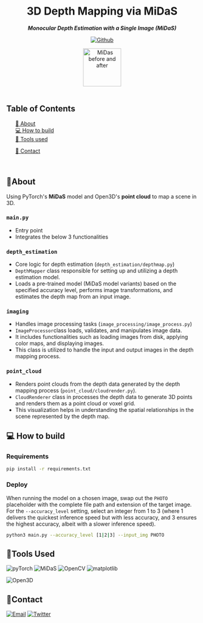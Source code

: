 
<div align="center">


  <h1 align="center">
        3D Depth Mapping via MiDaS
    </h1>
    <p align="center"> 
        <i><b>Monocular Depth Estimation with a Single Image (MiDaS)</b></i>
        <br /> 
    </p>

[![Github][github]][github-url]

<img src="https://res.cloudinary.com/dnz16usmk/image/upload/v1708700605/messi_vs_everyone.gif" alt="MiDas before and after" width="100" height="100"  />


 </div>

<br/>

## Table of Contents

  <ol>
    <a href="#about">📝 About</a><br/>
    <a href="#how-to-build">💻 How to build</a><br/>
    <a href="#tools-used">🔧 Tools used</a>
        <ul>
        </ul>
    <a href="#contact">👤 Contact</a>
  </ol>

<br/>

## 📝About

Using PyTorch's **MiDaS** model and Open3D's **point cloud** to map a scene in 3D.

### `main.py`

- Entry point
- Integrates the below 3 functionalities


### `depth_estimation` 

- Core logic for depth estimation (`depth_estimation/depthmap.py`)
- `DepthMapper` class responsible for setting up and utilizing a depth estimation model.
- Loads a pre-trained model (MiDaS model variants) based on the specified accuracy level, performs image transformations, and estimates the depth map from an input image.


### `imaging` 

- Handles image processing tasks (`image_processing/image_process.py`)
- `ImageProcessor`class loads, validates, and manipulates image data. 
- It includes functionalities such as loading images from disk, applying color maps, and displaying images. 
- This class is utilized to handle the input and output images in the depth mapping process.


### `point_cloud` 

- Renders point clouds from the depth data generated by the depth mapping process (`point_cloud/cloudrender.py`).
- `CloudRenderer` class in  processes the depth data to generate 3D points and renders them as a point cloud or voxel grid. 
- This visualization helps in understanding the spatial relationships in the scene represented by the depth map.


## 💻 How to build

### Requirements

```bash
pip install -r requirements.txt
```

### Deploy

When running the model on a chosen image, swap out the `PHOTO` placeholder with the complete file path and extension of the target image. For the `--accuracy_level` setting, select an integer from 1 to 3 (where 1 delivers the quickest inference speed but with less accuracy, and 3 ensures the highest accuracy, albeit with a slower inference speed).

```bash
python3 main.py --accuracy_level [1|2|3] --input_img PHOTO
```


## 🔧Tools Used

<img
src="https://img.shields.io/badge/pyTorch-EE4C2C?style=for-the-badge&logo=pyTorch&logoColor=white&color=EE4C2C"
alt="pyTorch"
/>
<img
src="https://img.shields.io/badge/MiDaS-EE4C2C?style=for-the-badge&logoColor=white&color=00b5ff"
alt="MiDaS"
/>
<img
src="https://img.shields.io/badge/OpenCV-FF6F00?style=for-the-badge&logo=opencv&logoColor=0166ff&color=black"
alt="OpenCV"
/>
<img
src="https://img.shields.io/badge/Matplotlib-3776AB?style=for-the-badge&logoColor=white&color=3776AB"
alt="matplotlib"
/>

<img
  src="https://img.shields.io/badge/Open3D-4F4F4F?style=for-the-badge&color=black"
  alt="Open3D"
/>

## 👤Contact

<!-- Replace placeholders with your actual contact information -->
[![Email][email]][email-url]
[![Twitter][twitter]][twitter-url]

<!-- MARKDOWN LINKS & IMAGES -->
<!-- https://www.markdownguide.org/basic-syntax/#reference-style-links -->

[email]: https://img.shields.io/badge/me@vd7.io-FFCA28?style=for-the-badge&logo=Gmail&logoColor=00bbff&color=black
[email-url]: #
[github]: https://img.shields.io/badge/Github-2496ED?style=for-the-badge&logo=github&logoColor=white&color=black
[github-url]: https://github.com/vdutts7/3d-mappify
[twitter]: https://img.shields.io/badge/Twitter-FFCA28?style=for-the-badge&logo=Twitter&logoColor=00bbff&color=black
[twitter-url]: https://twitter.com/vdutts7/